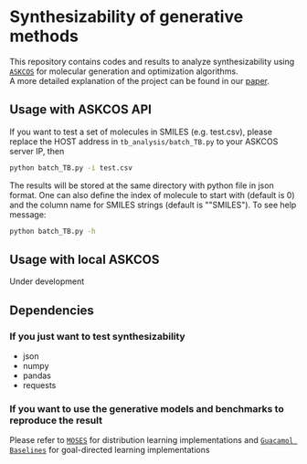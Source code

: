 # Synthesizability of generative methods

This repository contains codes and results to analyze synthesizability using 
[`ASKCOS`](http://askcos.mit.edu) for molecular generation and optimization algorithms.  
A more detailed explanation of the project
can be found in our [paper](https://arxiv.org/abs/1811.09621).

## Usage with ASKCOS API
If you want to test a set of molecules in SMILES (e.g. test.csv), please replace the HOST 
address in ```tb_analysis/batch_TB.py``` to your ASKCOS server IP, then
```bash
python batch_TB.py -i test.csv 
```
The results will be stored at the same directory with python file in json format.
One can also define the index of molecule to start with (default is 0) 
and the column name for SMILES strings (default is ""SMILES"). To see help message:
```bash
python batch_TB.py -h
```

## Usage with local ASKCOS

Under development

## Dependencies

### If you just want to test synthesizability
- json
- numpy
- pandas
- requests


### If you want to use the generative models and benchmarks to reproduce the result
Please refer to 
[`MOSES`](https://github.com/molecularsets/moses) for distribution learning implementations and
[`Guacamol Baselines`](https://github.com/BenevolentAI/guacamol_baselines) for goal-directed learning implementations

